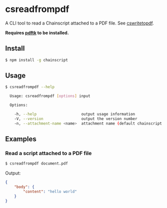 # csreadfrompdf

A CLI tool to read a Chainscript attached to a PDF file. See
[cswritetopdf](cswritetopdf.md).

**Requires [pdftk](https://www.pdflabs.com/tools/pdftk-server) to be
installed.**

## Install

```bash
$ npm install -g chainscript
```

## Usage

```bash
$ csreadfrompdf --help

  Usage: csreadfrompdf [options] input

  Options:

    -h, --help                    output usage information
    -V, --version                 output the version number
    -n, --attachment-name <name>  attachment name (default chainscript.json)
```

## Examples

### Read a script attached to a PDF file

```bash
$ csreadfrompdf document.pdf
```

Output:

```json
{
	"body": {
		"content": "hello world"
	}
}
```
